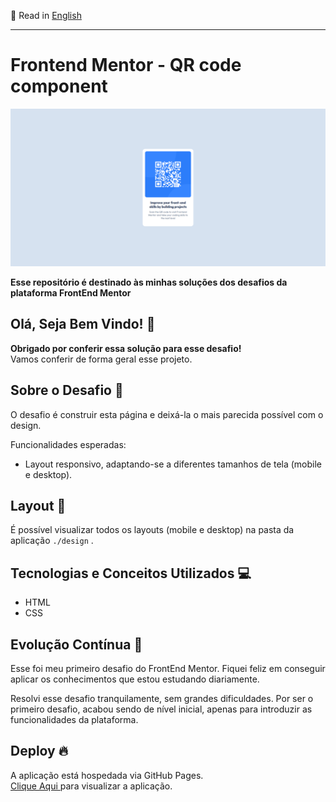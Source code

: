 📄 Read in [English](./README.md)
<hr>

# Frontend Mentor - QR code component

<div align="center">

![print projeto](images/project-print.png)

</div>

**Esse repositório é destinado às minhas soluções dos desafios da plataforma FrontEnd Mentor**

## Olá, Seja Bem Vindo! 👋

**Obrigado por conferir essa solução para esse desafio!** 
<br>
Vamos conferir de forma geral esse projeto.

## Sobre o Desafio 🎯

O desafio é construir esta página e deixá-la o mais parecida possível com o design.

Funcionalidades esperadas:

- Layout responsivo, adaptando-se a diferentes tamanhos de tela (mobile e desktop).

## Layout 🎨

É possível visualizar todos os layouts (mobile e desktop) na pasta da aplicação ` ./design ` .

## Tecnologias e Conceitos Utilizados 💻

- HTML
- CSS

## Evolução Contínua 🚀

Esse foi meu primeiro desafio do FrontEnd Mentor. Fiquei feliz em conseguir aplicar os conhecimentos que estou estudando diariamente.

Resolvi esse desafio tranquilamente, sem grandes dificuldades. Por ser o primeiro desafio, acabou sendo de nível inicial, apenas para introduzir as funcionalidades da plataforma.

## Deploy 🔥

A aplicação está hospedada via GitHub Pages.
<br>
<a href="https://luiz-feliph.github.io/Frontend-Mentor-Challenges/QR%20Code%20Component">Clique Aqui </a> para visualizar a aplicação.
